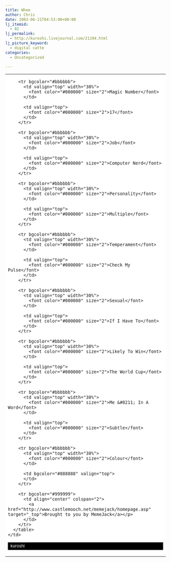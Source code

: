 ```yaml
---
title: Whee
author: Chris
date: 2003-06-21T04:53:00+00:00
lj_itemid:
  - 82
lj_permalink:
  - http://kuroshi.livejournal.com/21194.html
lj_picture_keyword:
  - digital catte
categories:
  - Uncategorized

---
```

<table bgcolor="#ffffff" width="80%">
  <tr>
    <td>
      <table bgcolor="#000000" cellspacing="1" width="100%">
        <tr bgcolor="#000000">
          <td align="center" colspan="2">
            <font color="#ffffff" size="2">kuroshi</font>
          </td>
        </tr>
        
        <tr bgcolor="#bbbbbb">
          <td valign="top" width="30%">
            <font color="#000000" size="2">Magic Number</font>
          </td>
          
          <td valign="top">
            <font color="#000000" size="2">17</font>
          </td>
        </tr>
        
        <tr bgcolor="#bbbbbb">
          <td valign="top" width="30%">
            <font color="#000000" size="2">Job</font>
          </td>
          
          <td valign="top">
            <font color="#000000" size="2">Computer Nerd</font>
          </td>
        </tr>
        
        <tr bgcolor="#bbbbbb">
          <td valign="top" width="30%">
            <font color="#000000" size="2">Personality</font>
          </td>
          
          <td valign="top">
            <font color="#000000" size="2">Multiple</font>
          </td>
        </tr>
        
        <tr bgcolor="#bbbbbb">
          <td valign="top" width="30%">
            <font color="#000000" size="2">Temperament</font>
          </td>
          
          <td valign="top">
            <font color="#000000" size="2">Check My Pulse</font>
          </td>
        </tr>
        
        <tr bgcolor="#bbbbbb">
          <td valign="top" width="30%">
            <font color="#000000" size="2">Sexual</font>
          </td>
          
          <td valign="top">
            <font color="#000000" size="2">If I Have To</font>
          </td>
        </tr>
        
        <tr bgcolor="#bbbbbb">
          <td valign="top" width="30%">
            <font color="#000000" size="2">Likely To Win</font>
          </td>
          
          <td valign="top">
            <font color="#000000" size="2">The World Cup</font>
          </td>
        </tr>
        
        <tr bgcolor="#bbbbbb">
          <td valign="top" width="30%">
            <font color="#000000" size="2">Me &#8211; In A Word</font>
          </td>
          
          <td valign="top">
            <font color="#000000" size="2">Subtle</font>
          </td>
        </tr>
        
        <tr bgcolor="#bbbbbb">
          <td valign="top" width="30%">
            <font color="#000000" size="2">Colour</font>
          </td>
          
          <td bgcolor="#888888" valign="top">
          </td>
        </tr>
        
        <tr bgcolor="#999999">
          <td align="center" colspan="2">
            <a href="http://www.castlemooch.net/memejack/homepage.asp" target="_top">Brought to you by MemeJack</a></p>
          </td>
        </tr>
      </table>
    </td>
  </tr>
</table>
